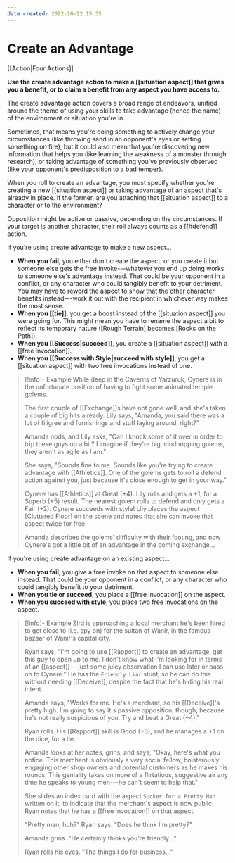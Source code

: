```yaml
---
date created: 2022-10-22 15:35
---
```


# Create an Advantage

[[Action|Four Actions]]

**Use the create advantage action to make a [[situation aspect]] that gives you a benefit, or to claim a benefit from any aspect you have access to.**

The create advantage action covers a broad range of endeavors, unified around the theme of using your skills to take advantage (hence the name) of the environment or situation you're in.

Sometimes, that means you're doing something to actively change your circumstances (like throwing sand in an opponent's eyes or setting something on fire), but it could also mean that you're discovering new information that helps you (like learning the weakness of a monster through research), or taking advantage of something you've previously observed (like your opponent's predisposition to a bad temper).

When you roll to create an advantage, you must specify whether you're creating a new [[situation aspect]] or taking advantage of an aspect that's already in place. If the former, are you attaching that [[situation aspect]] to a character or to the environment?

Opposition might be active or passive, depending on the circumstances. If your target is another character, their roll always counts as a [[#defend]] action.

If you're using create advantage to make a new aspect...

- **When you fail**, you either don't create the aspect, or you create it but someone else gets the free invoke---whatever you end up doing works to someone else's advantage instead. That could be your opponent in a conflict, or any character who could tangibly benefit to your detriment. You may have to reword the aspect to show that the other character benefits instead---work it out with the recipient in whichever way makes the most sense.
- **When you [[tie]]**, you get a boost instead of the [[situation aspect]] you were going for. This might mean you have to rename the aspect a bit to reflect its temporary nature ([Rough Terrain] becomes [Rocks on the Path]).
- **When you [[Success|succeed]]**, you create a [[situation aspect]] with a [[free invocation]].
- **When you [[Success with Style|succeed with style]]**, you get a [[situation aspect]] with two free invocations instead of one.

> [!info]- Example
> While deep in the Caverns of Yarzuruk, Cynere is in the unfortunate position of having to fight some animated temple golems.
>
> The first couple of [[Exchange]]s have not gone well, and she's taken a couple of big hits already. Lily says, "Amanda, you said there was a lot of filigree and furnishings and stuff laying around, right?"
>
> Amanda nods, and Lily asks, "Can I knock some of it over in order to trip these guys up a bit? I imagine if they're big, clodhopping golems, they aren't as agile as I am."
>
> She says, "Sounds fine to me. Sounds like you're trying to create advantage with [[Athletics]]. One of the golems gets to roll a defend action against you, just because it's close enough to get in your way."
>
> Cynere has [[Athletics]] at Great (+4). Lily rolls and gets a +1, for a Superb (+5) result. The nearest golem rolls to defend and only gets a Fair (+2). Cynere succeeds with style! Lily places the aspect [Cluttered Floor] on the scene and notes that she can invoke that aspect twice for free.
>
> Amanda describes the golems' difficulty with their footing, and now Cynere's got a little bit of an advantage in the coming exchange...

If you're using create advantage on an existing aspect...

- **When you fail**, you give a free invoke on that aspect to someone else instead. That could be your opponent in a conflict, or any character who could tangibly benefit to your detriment.
- **When you tie or succeed**, you place a [[free invocation]] on the aspect.
- **When you succeed with style**, you place two free invocations on the aspect.

> [!info]- Example
> Zird is approaching a local merchant he's been hired to get close to (i.e. spy on) for the sultan of Wanir, in the famous bazaar of Wanir's capital city.
>
> Ryan says, "I'm going to use [[Rapport]] to create an advantage, get this guy to open up to me. I don't know what I'm looking for in terms of an [[aspect]]---just some juicy observation I can use later or pass on to Cynere." He has the `Friendly Liar` stunt, so he can do this without needing [[Deceive]], despite the fact that he's hiding his real intent.
>
> Amanda says, "Works for me. He's a merchant, so his [[Deceive]]'s pretty high. I'm going to say it's passive opposition, though, because he's not really suspicious of you. Try and beat a Great (+4)."
>
> Ryan rolls. His [[Rapport]] skill is Good (+3), and he manages a +1 on the dice, for a tie.
>
> Amanda looks at her notes, grins, and says, "Okay, here's what you notice. This merchant is obviously a very social fellow, boisterously engaging other shop owners and potential customers as he makes his rounds. This geniality takes on more of a flirtatious, suggestive air any time he speaks to young men---he can't seem to help that."
>
> She slides an index card with the aspect `Sucker for a Pretty Man` written on it, to indicate that the merchant's aspect is now public. Ryan notes that he has a [[free invocation]] on that aspect.
>
> "Pretty man, huh?" Ryan says. "Does he think I'm pretty?"
>
> Amanda grins. "He certainly thinks you're friendly..."
>
> Ryan rolls his eyes. "The things I do for business..."
